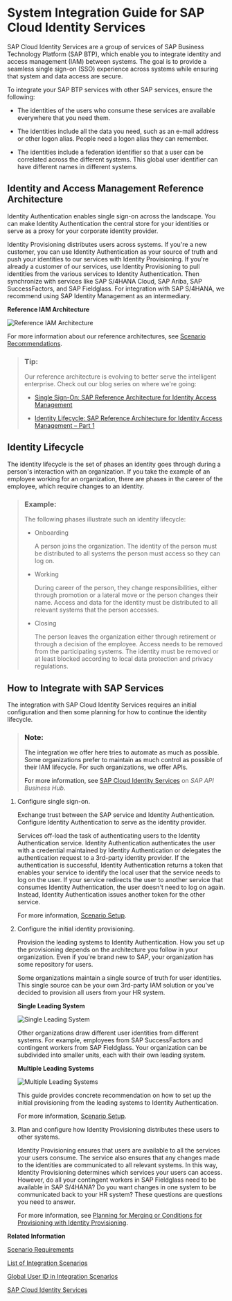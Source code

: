 <!-- loio27947dfb325047018603446439050a6b -->

# System Integration Guide for SAP Cloud Identity Services

SAP Cloud Identity Services are a group of services of SAP Business Technology Platform \(SAP BTP\), which enable you to integrate identity and access management \(IAM\) between systems. The goal is to provide a seamless single sign-on \(SSO\) experience across systems while ensuring that system and data access are secure.

To integrate your SAP BTP services with other SAP services, ensure the following:

-   The identities of the users who consume these services are available everywhere that you need them.

-   The identities include all the data you need, such as an e-mail address or other logon alias. People need a logon alias they can remember.

-   The identities include a federation identifier so that a user can be correlated across the different systems. This global user identifier can have different names in different systems.




<a name="loio27947dfb325047018603446439050a6b__section_ejl_q35_drb"/>

## Identity and Access Management Reference Architecture

Identity Authentication enables single sign-on across the landscape. You can make Identity Authentication the central store for your identities or serve as a proxy for your corporate identity provider.

Identity Provisioning distributes users across systems. If you're a new customer, you can use Identity Authentication as your source of truth and push your identities to our services with Identity Provisioning. If you're already a customer of our services, use Identity Provisioning to pull identities from the various services to Identity Authentication. Then synchronize with services like SAP S/4HANA Cloud, SAP Ariba, SAP SuccessFactors, and SAP Fieldglass. For integration with SAP S/4HANA, we recommend using SAP Identity Management as an intermediary.

  
  
**Reference IAM Architecture**

![](images/Brownfield_Scenario_for_Integrating_Systems_with_SAP_Cloud_Identity_Management_f32156a.png "Reference IAM Architecture")

For more information about our reference architectures, see [Scenario Recommendations](../30-scenario-recommendations/scenario-recommendations-9fc3787.md).

> ### Tip:  
> Our reference architecture is evolving to better serve the intelligent enterprise. Check out our blog series on where we're going:
> 
> -   [Single Sign-On: SAP Reference Architecture for Identity Access Management](https://blogs.sap.com/2021/09/24/single-sign-on-sap-reference-architecture-for-identity-access-management/)
> 
> -   [Identity Lifecycle: SAP Reference Architecture for Identity Access Management – Part 1](https://blogs.sap.com/2021/09/27/identity-lifecycle-sap-reference-architecture-for-identity-access-management-part-1/)



<a name="loio27947dfb325047018603446439050a6b__section_bgs_q35_drb"/>

## Identity Lifecycle

The identity lifecycle is the set of phases an identity goes through during a person's interaction with an organization. If you take the example of an employee working for an organization, there are phases in the career of the employee, which require changes to an identity.

> ### Example:  
> The following phases illustrate such an identity lifecycle:
> 
> -   Onboarding
> 
>     A person joins the organization. The identity of the person must be distributed to all systems the person must access so they can log on.
> 
> -   Working
> 
>     During career of the person, they change responsibilities, either through promotion or a lateral move or the person changes their name. Access and data for the identity must be distributed to all relevant systems that the person accesses.
> 
> -   Closing
> 
>     The person leaves the organization either through retirement or through a decision of the employee. Access needs to be removed from the participating systems. The identity must be removed or at least blocked according to local data protection and privacy regulations.



<a name="loio27947dfb325047018603446439050a6b__section_kks_dqg_krb"/>

## How to Integrate with SAP Services

The integration with SAP Cloud Identity Services requires an initial configuration and then some planning for how to continue the identity lifecycle.

> ### Note:  
> The integration we offer here tries to automate as much as possible. Some organizations prefer to maintain as much control as possible of their IAM lifecycle. For such organizations, we offer APIs.
> 
> For more information, see [SAP Cloud Identity Services](https://api.sap.com/package/SCPIdentityServices/rest) on *SAP API Business Hub*.

1.  Configure single sign-on.

    Exchange trust between the SAP service and Identity Authentication. Configure Identity Authentication to serve as the identity provider.

    Services off-load the task of authenticating users to the Identity Authentication service. Identity Authentication authenticates the user with a credential maintained by Identity Authentication or delegates the authentication request to a 3rd-party identity provider. If the authentication is successful, Identity Authentication returns a token that enables your service to identify the local user that the service needs to log on the user. If your service redirects the user to another service that consumes Identity Authentication, the user doesn't need to log on again. Instead, Identity Authentication issues another token for the other service.

    For more information, [Scenario Setup](../40-scenario-setup/scenario-setup-ae9137c.md).

2.  Configure the initial identity provisioning.

    Provision the leading systems to Identity Authentication. How you set up the provisioning depends on the architecture you follow in your organization. Even if you're brand new to SAP, your organization has some repository for users.

    Some organizations maintain a single source of truth for user identities. This single source can be your own 3rd-party IAM solution or you've decided to provision all users from your HR system.

      
      
    **Single Leading System**

    ![](images/Single_Leading_System_for_IAM_cbbee2b.png "Single Leading System")

    Other organizations draw different user identities from different systems. For example, employees from SAP SuccessFactors and contingent workers from SAP Fieldglass. Your organization can be subdivided into smaller units, each with their own leading system.

      
      
    **Multiple Leading Systems**

    ![](images/Mulitle_leading_systems_for_IAM_cdf900a.png "Multiple Leading Systems")

    This guide provides concrete recommendation on how to set up the initial provisioning from the leading systems to Identity Authentication.

    For more information, [Scenario Setup](../40-scenario-setup/scenario-setup-ae9137c.md).

3.  Plan and configure how Identity Provisioning distributes these users to other systems.

    Identity Provisioning ensures that users are available to all the services your users consume. The service also ensures that any changes made to the identities are communicated to all relevant systems. In this way, Identity Provisioning determines which services your users can access. However, do all your contingent workers in SAP Fieldglass need to be available in SAP S/4HANA? Do you want changes in one system to be communicated back to your HR system? These questions are questions you need to answer.

    For more information, see [Planning for Merging or Conditions for Provisioning with Identity Provisioning](../50-identity-povisioning/planning-for-merging-or-conditions-for-provisioning-with-identity-provisioning-5c48f4e.md).


**Related Information**  


[Scenario Requirements](../20-scenario-requirements/scenario-requirements-ae915d6.md "To set up your SAP cloud solutions to use the SAP Cloud Identity Services - Identity Authentication and Identity Provisioning, make sure you meet the following requirements:")

[List of Integration Scenarios](../60-integration-scenarios/list-of-integration-scenarios-f4d660f.md "This section provides details of preconfigured scenarios and tries to make you aware of any configuration options or limitations. We also provide details of configuration options used across different solutions.")

[Global User ID in Integration Scenarios](../60-integration-scenarios/global-user-id-in-integration-scenarios-a04611d.md "Using Global User ID addresses the challenge of integrating user-related data across system boundaries. It provides the means for establishing an enterprise-wide mapping of users for the purposes of integration scenarios which require a common user identifier.")

[SAP Cloud Identity Services](https://help.sap.com/sci)

